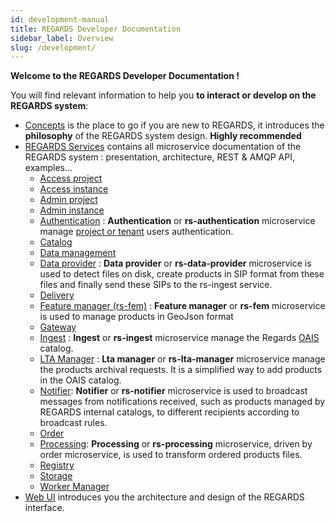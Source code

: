 ```yaml
---
id: development-manual
title: REGARDS Developer Documentation
sidebar_label: Overview
slug: /development/
---
```


**Welcome to the REGARDS Developer Documentation !**

You will find relevant information to help you **to interact or develop on the REGARDS system**:

- [Concepts](./concepts/01-overview.md) is the place to go if you are new to REGARDS, it introduces the **philosophy**
  of
  the REGARDS system design. **Highly recommended**
- [REGARDS Services](./services/overview.md) contains all microservice documentation of the REGARDS system :
  presentation,
  architecture, REST & AMQP API, examples...
    - [Access project](./backend/regards/access/access.md)
    - [Access instance](./backend/regards/access/access.md)
    - [Admin project](./backend/regards/admin/admin.md)
    - [Admin instance](./backend/regards/admin-instance/overview.md)
    - [Authentication](services/authentication/authentication-overview.md) : **Authentication** or **rs-authentication** microservice manage 
      [project or tenant](./concepts/03-multitenant.md) users authentication.
    - [Catalog](./backend/regards/catalog/catalog.md)
    - [Data management](./backend/regards/dam/dam.md)
    - [Data provider](./services/dataprovider/dataprovider-overview.md) : **Data provider** or **rs-data-provider** microservice is used to detect files on disk, 
      create products in SIP format from these files and finally send these SIPs to the rs-ingest service.
    - [Delivery](services/delivery/delivery-overview.md)
    - [Feature manager (rs-fem)](services/fem/overview.md) : **Feature manager** or **rs-fem** microservice is used to 
      manage products in GeoJson format
    - [Gateway](./backend/regards/gateway/overview.md)
    - [Ingest](services/ingest/overview.md) : **Ingest** or **rs-ingest** microservice manage the
      Regards [OAIS](appendices/01-oais.md) catalog.
    - [LTA Manager](services/lta-manager/lta-manager.md) : **Lta manager** or **rs-lta-manager** microservice manage the products archival requests.
      It is a simplified way to add products in the OAIS catalog.
    - [Notifier](services/notifier/overview.md): **Notifier** or **rs-notifier** microservice is used to broadcast messages from
      notifications received, such as products managed by REGARDS internal catalogs, to different recipients according to broadcast rules.
    - [Order](./backend/regards/order/order.md)
    - [Processing](services/processing/overview.md): **Processing** or **rs-processing** microservice, driven by order 
      microservice,
      is used to transform ordered products files.
    - [Registry](./backend/regards/registry/overview.md)
    - [Storage](./backend/regards/storage/storage.md)
    - [Worker Manager](./backend/regards/worker-manager/storage.md)
- [Web UI](./frontend/arch.md) introduces you the architecture and design of the REGARDS interface.